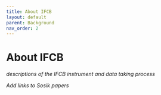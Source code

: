 ```yaml
---
title: About IFCB
layout: default
parent: Background
nav_order: 2
---
```


# About IFCB

*descriptions of the IFCB instrument and data taking process*

*Add links to Sosik papers*